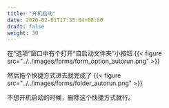 ```yaml
---
title: "开机启动"
date: 2020-02-01T17:35:04+08:00
draft: false
weight: 30
---
```


在“选项”窗口中有个打开“自启动文件夹”小按钮
{{< figure src="../../images/forms/form_option_autorun.png" >}}

然后拖个快捷方式进去就完成了
{{< figure src="../../images/forms/folder_autorun.png" >}}

不想开机启动的时候，删除这个快捷方式就行。